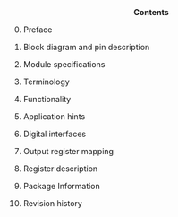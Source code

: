 <center><strong>Contents</strong></center>

0. Preface

1. Block diagram and pin description
2. Module specifications
3. Terminology
4. Functionality
5. Application hints
6. Digital interfaces
7. Output register mapping
8. Register description
9. Package Information
10. Revision history